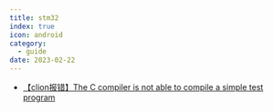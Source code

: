 ```yaml
---
title: stm32
index: true
icon: android
category:
  - guide
date: 2023-02-22
---
```


- [【clion报错】The C compiler is not able to compile a simple test program](1-clion-config.md)
